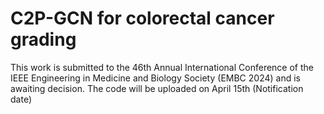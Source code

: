 # C2P-GCN for colorectal cancer grading

This work is submitted to the 46th Annual International Conference of the IEEE Engineering in Medicine and Biology Society (EMBC 2024) and is awaiting decision.
The code will be uploaded on April 15th (Notification date)
